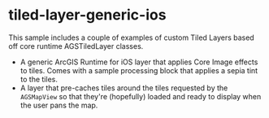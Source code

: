 tiled-layer-generic-ios
=======================

This sample includes a couple of examples of custom Tiled Layers based off core runtime AGSTiledLayer classes.

* A generic ArcGIS Runtime for iOS layer that applies Core Image effects to tiles. Comes with a sample processing block that applies a sepia tint to the tiles.
* A layer that pre-caches tiles around the tiles requested by the `AGSMapView` so that they're (hopefully) loaded and ready to display when the user pans the map.